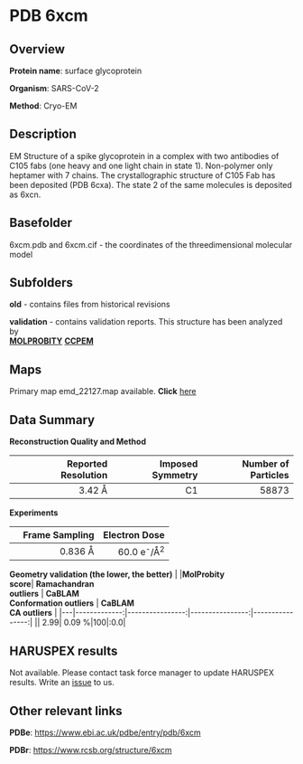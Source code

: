 # PDB 6xcm

## Overview

**Protein name**: surface glycoprotein

**Organism**: SARS-CoV-2

**Method**: Cryo-EM

## Description

EM Structure of a spike glycoprotein in a complex with two antibodies of C105 fabs (one heavy and one light chain in state 1). Non-polymer only heptamer with 7 chains. The crystallographic structure of C105 Fab has been deposited (PDB 6cxa). The state 2 of the same molecules is deposited as 6xcn.

## Basefolder

6xcm.pdb and 6xcm.cif - the coordinates of the threedimensional molecular model

## Subfolders



**old** - contains files from historical revisions

**validation** - contains validation reports. This structure has been analyzed by <br>  [**MOLPROBITY**](https://github.com/thorn-lab/coronavirus_structural_task_force/tree/master/pdb/surface_glycoprotein/SARS-CoV-2/6xcm/validation/molprobity)   [**CCPEM**](https://github.com/thorn-lab/coronavirus_structural_task_force/tree/master/pdb/surface_glycoprotein/SARS-CoV-2/6xcm/validation/ccpem-validation) 



## Maps

Primary map emd_22127.map available. **Click** [here](http://ftp.wwpdb.org/pub/emdb/structures/EMD-22127/map/) 

## Data Summary
**Reconstruction Quality and Method**

|   | Reported Resolution | Imposed Symmetry | Number of Particles |
|---|-------------:|----------------:|--------------:|
|   |3.42 Å|C1|58873|

**Experiments**

|   | Frame Sampling | Electron Dose |
|---|-------------:|----------------:|
|   |0.836 Å|60.0 e<sup>-</sup>/Å<sup>2</sup>|

**Geometry validation (the lower, the better)**
|   |**MolProbity<br>score**| **Ramachandran<br>outliers** | **CaBLAM<br>Conformation outliers** | **CaBLAM<br>CA outliers** |
|---|-------------:|----------------:|----------------:|----------------:|
||  2.99|  0.09 %|100|:0.0|

## HARUSPEX results

Not available. Please contact task force manager to update HARUSPEX results. Write an [issue](https://github.com/thorn-lab/coronavirus_structural_task_force/issues) to us.

## Other relevant links 
**PDBe**:  https://www.ebi.ac.uk/pdbe/entry/pdb/6xcm
 
**PDBr**: https://www.rcsb.org/structure/6xcm 
